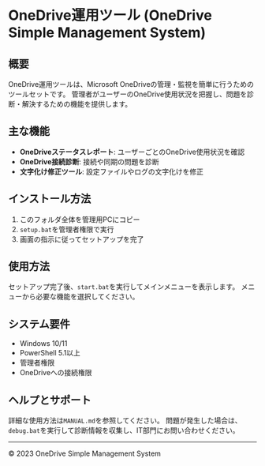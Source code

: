 # OneDrive運用ツール (OneDrive Simple Management System)

## 概要
OneDrive運用ツールは、Microsoft OneDriveの管理・監視を簡単に行うためのツールセットです。
管理者がユーザーのOneDrive使用状況を把握し、問題を診断・解決するための機能を提供します。

## 主な機能
- **OneDriveステータスレポート**: ユーザーごとのOneDrive使用状況を確認
- **OneDrive接続診断**: 接続や同期の問題を診断
- **文字化け修正ツール**: 設定ファイルやログの文字化けを修正

## インストール方法
1. このフォルダ全体を管理用PCにコピー
2. `setup.bat`を管理者権限で実行
3. 画面の指示に従ってセットアップを完了

## 使用方法
セットアップ完了後、`start.bat`を実行してメインメニューを表示します。
メニューから必要な機能を選択してください。

## システム要件
- Windows 10/11
- PowerShell 5.1以上
- 管理者権限
- OneDriveへの接続権限

## ヘルプとサポート
詳細な使用方法は`MANUAL.md`を参照してください。
問題が発生した場合は、`debug.bat`を実行して診断情報を収集し、IT部門にお問い合わせください。

---
© 2023 OneDrive Simple Management System